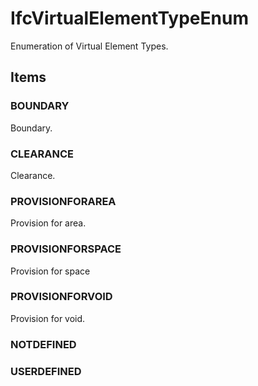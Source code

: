 # IfcVirtualElementTypeEnum

Enumeration of Virtual Element Types.

## Items

### BOUNDARY	
Boundary.

### CLEARANCE	
Clearance.

### PROVISIONFORAREA	
Provision for area.

### PROVISIONFORSPACE	
Provision for space

### PROVISIONFORVOID	
Provision for void.

### NOTDEFINED	

### USERDEFINED
